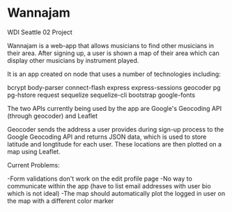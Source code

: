 # Wannajam
WDI Seattle 02 Project

Wannajam is a web-app that allows musicians to find other musicians in their area. After signing up, a user is shown a map of their area which can display other musicians by instrument played.

It is an app created on node that uses a number of technologies including:

bcrypt
body-parser
connect-flash
express
express-sessions
geocoder
pg
pg-hstore
request
sequelize
sequelize-cli
bootstrap
google-fonts

The two APIs currently being used by the app are Google's Geocoding API (through geocoder) and Leaflet

Geocoder sends the address a user provides during sign-up process to the Google Geocoding API and returns JSON data, which is used to store latitude and longtitude for each user. These locations are then plotted on a map using Leaflet.

Current Problems:

-Form validations don't work on the edit profile page
-No way to communicate within the app (have to list email addresses with user bio which is not ideal)
-The map should automatically plot the logged in user on the map with a different color marker